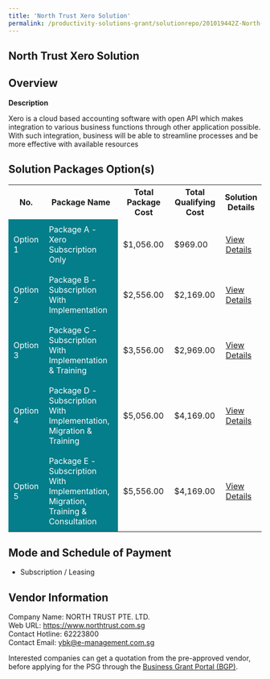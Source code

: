 ```yaml
---
title: 'North Trust Xero Solution'
permalink: /productivity-solutions-grant/solutionrepo/201019442Z-North-Trust-Xro-SLN-G
---
```


## North Trust Xero Solution

## Overview

**Description**

Xero is a cloud based accounting software with open API which makes integration to various business functions through other application possible. With such integration, business will be able to streamline processes and be more effective with available resources

## Solution Packages Option(s)

<table>
<tr>
<th><b>No.</b></th>
<th><b>Package Name</b></th>
<th><b>Total Package Cost</b></th>
<th><b>Total Qualifying Cost</b></th>
<th><b>Solution Details</b></th>
</tr>
<tr>
<td style='padding: 10px; background-color: #037E8A; color: #FFFFFF;'>Option 1</td>
<td style='padding: 10px; background-color: #037E8A; color: #FFFFFF;'>Package A - Xero Subscription Only</td>
<td style='padding: 10px;'>$1,056.00</td>
<td style='padding: 10px;'>$969.00</td>
<td style='padding: 10px;'><a href='/images/psg/201019442Z_20240297_15052025_Desensitised_Annex3_Part1.pdf' target='_blank'>View Details</a></td>
</tr>
<tr>
<td style='padding: 10px; background-color: #037E8A; color: #FFFFFF;'>Option 2</td>
<td style='padding: 10px; background-color: #037E8A; color: #FFFFFF;'>Package B - Subscription With Implementation</td>
<td style='padding: 10px;'>$2,556.00</td>
<td style='padding: 10px;'>$2,169.00</td>
<td style='padding: 10px;'><a href='/images/psg/201019442Z_20240297_15052025_Desensitised_Annex3_Part2.pdf' target='_blank'>View Details</a></td>
</tr>
<tr>
<td style='padding: 10px; background-color: #037E8A; color: #FFFFFF;'>Option 3</td>
<td style='padding: 10px; background-color: #037E8A; color: #FFFFFF;'>Package C - Subscription With Implementation & Training</td>
<td style='padding: 10px;'>$3,556.00</td>
<td style='padding: 10px;'>$2,969.00</td>
<td style='padding: 10px;'><a href='/images/psg/201019442Z_20240297_15052025_Desensitised_Annex3_Part3.pdf' target='_blank'>View Details</a></td>
</tr>
<tr>
<td style='padding: 10px; background-color: #037E8A; color: #FFFFFF;'>Option 4</td>
<td style='padding: 10px; background-color: #037E8A; color: #FFFFFF;'>Package D - Subscription With Implementation, Migration & Training</td>
<td style='padding: 10px;'>$5,056.00</td>
<td style='padding: 10px;'>$4,169.00</td>
<td style='padding: 10px;'><a href='/images/psg/201019442Z_20240297_15052025_Desensitised_Annex3_Part4.pdf' target='_blank'>View Details</a></td>
</tr>
<tr>
<td style='padding: 10px; background-color: #037E8A; color: #FFFFFF;'>Option 5</td>
<td style='padding: 10px; background-color: #037E8A; color: #FFFFFF;'>Package E - Subscription With Implementation, Migration, Training & Consultation</td>
<td style='padding: 10px;'>$5,556.00</td>
<td style='padding: 10px;'>$4,169.00</td>
<td style='padding: 10px;'><a href='/images/psg/201019442Z_20240297_15052025_Desensitised_Annex3_Part5.pdf' target='_blank'>View Details</a></td>
</tr>
</table>

## Mode and Schedule of Payment

 - Subscription / Leasing

## Vendor Information

 Company Name: NORTH TRUST PTE. LTD.<br>Web URL: https://www.northtrust.com.sg <br>Contact Hotline: 62223800 <br>Contact Email: ybk@e-management.com.sg <br>

Interested companies can get a quotation from the pre-approved vendor, before applying for the PSG through the <a href='https://www.businessgrants.gov.sg/' target='_blank' rel='noopener'>Business Grant Portal (BGP)</a>.

<script src="/jquery/resize-tables.js"></script>

